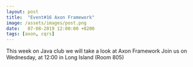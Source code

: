 ```yaml
---
layout: post
title:  "Event#16 Axon Framework"
image: /assets/images/post.png
date:   07-08-2019 12:00:00 +0200
tags: [axon, cqrs]
---
```

This week on Java club we will take a look at Axon Framework
Join us on Wednesday, at 12:00 in Long Island (Room 805)